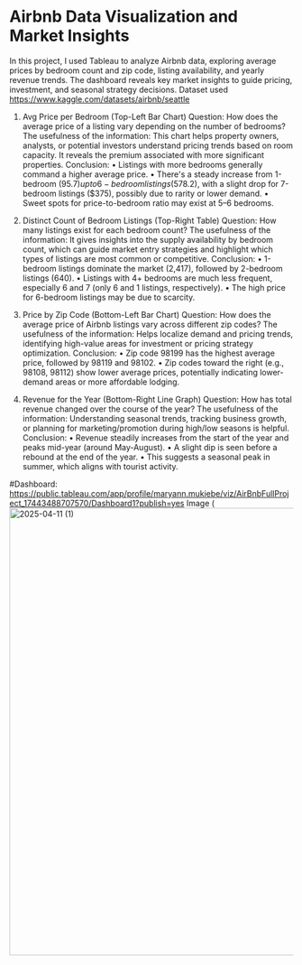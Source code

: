 # Airbnb Data Visualization and Market Insights 
In this project, I used Tableau to analyze Airbnb data, exploring average prices by bedroom count and zip code, listing availability, and yearly revenue trends. The dashboard reveals key market insights to guide pricing, investment, and seasonal strategy decisions.
Dataset used https://www.kaggle.com/datasets/airbnb/seattle

1. Avg Price per Bedroom (Top-Left Bar Chart)
Question: How does the average price of a listing vary depending on the number of bedrooms?
The usefulness of the information:
This chart helps property owners, analysts, or potential investors understand pricing trends based on room capacity. It reveals the premium associated with more significant properties.
Conclusion:
•	Listings with more bedrooms generally command a higher average price.
•	There's a steady increase from 1-bedroom ($95.7) up to 6-bedroom listings ($578.2), with a slight drop for 7-bedroom listings ($375), possibly due to rarity or lower demand.
•	Sweet spots for price-to-bedroom ratio may exist at 5–6 bedrooms.

2. Distinct Count of Bedroom Listings (Top-Right Table)
Question: How many listings exist for each bedroom count?
The usefulness of the information:
It gives insights into the supply availability by bedroom count, which can guide market entry strategies and highlight which types of listings are most common or competitive.
Conclusion:
•	1-bedroom listings dominate the market (2,417), followed by 2-bedroom listings (640).
•	Listings with 4+ bedrooms are much less frequent, especially 6 and 7 (only 6 and 1 listings, respectively).
•	The high price for 6-bedroom listings may be due to scarcity.

3. Price by Zip Code (Bottom-Left Bar Chart)
Question: How does the average price of Airbnb listings vary across different zip codes?
The usefulness of the information:
Helps localize demand and pricing trends, identifying high-value areas for investment or pricing strategy optimization.
Conclusion:
•	Zip code 98199 has the highest average price, followed by 98119 and 98102.
•	Zip codes toward the right (e.g., 98108, 98112) show lower average prices, potentially indicating lower-demand areas or more affordable lodging.

5. Revenue for the Year (Bottom-Right Line Graph)
Question: How has total revenue changed over the course of the year?
The usefulness of the information:
Understanding seasonal trends, tracking business growth, or planning for marketing/promotion during high/low seasons is helpful.
Conclusion:
•	Revenue steadily increases from the start of the year and peaks mid-year (around May-August).
•	A slight dip is seen before a rebound at the end of the year.
•	This suggests a seasonal peak in summer, which aligns with tourist activity.

#Dashboard: https://public.tableau.com/app/profile/maryann.mukiebe/viz/AirBnbFullProject_17443488707570/Dashboard1?publish=yes
Image (<img width="793" alt="2025-04-11 (1)" src="https://github.com/user-attachments/assets/f7170158-bcf9-4412-b3e5-ab3f4db82808" />

